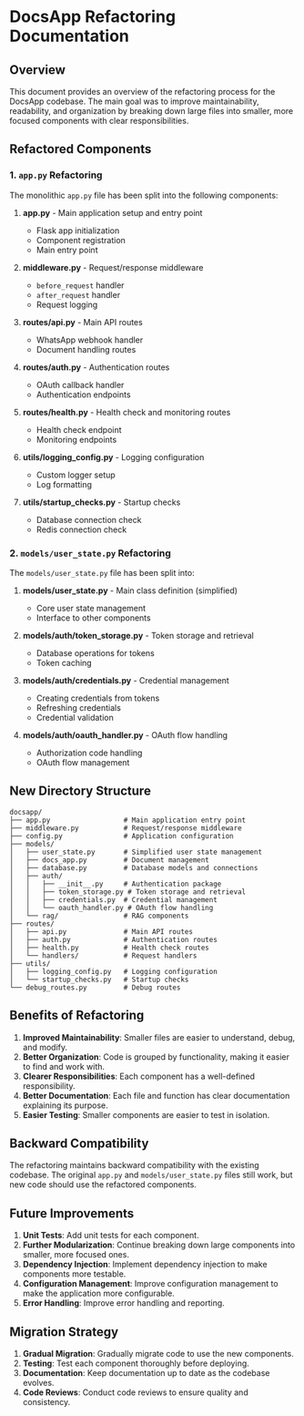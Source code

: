 # DocsApp Refactoring Documentation

## Overview

This document provides an overview of the refactoring process for the DocsApp codebase. The main goal was to improve maintainability, readability, and organization by breaking down large files into smaller, more focused components with clear responsibilities.

## Refactored Components

### 1. `app.py` Refactoring

The monolithic `app.py` file has been split into the following components:

1. **app.py** - Main application setup and entry point
   - Flask app initialization
   - Component registration
   - Main entry point

2. **middleware.py** - Request/response middleware
   - `before_request` handler
   - `after_request` handler
   - Request logging

3. **routes/api.py** - Main API routes
   - WhatsApp webhook handler
   - Document handling routes

4. **routes/auth.py** - Authentication routes
   - OAuth callback handler
   - Authentication endpoints

5. **routes/health.py** - Health check and monitoring routes
   - Health check endpoint
   - Monitoring endpoints

6. **utils/logging_config.py** - Logging configuration
   - Custom logger setup
   - Log formatting

7. **utils/startup_checks.py** - Startup checks
   - Database connection check
   - Redis connection check

### 2. `models/user_state.py` Refactoring

The `models/user_state.py` file has been split into:

1. **models/user_state.py** - Main class definition (simplified)
   - Core user state management
   - Interface to other components

2. **models/auth/token_storage.py** - Token storage and retrieval
   - Database operations for tokens
   - Token caching

3. **models/auth/credentials.py** - Credential management
   - Creating credentials from tokens
   - Refreshing credentials
   - Credential validation

4. **models/auth/oauth_handler.py** - OAuth flow handling
   - Authorization code handling
   - OAuth flow management

## New Directory Structure

```
docsapp/
├── app.py                  # Main application entry point
├── middleware.py           # Request/response middleware
├── config.py               # Application configuration
├── models/
│   ├── user_state.py       # Simplified user state management
│   ├── docs_app.py         # Document management
│   ├── database.py         # Database models and connections
│   ├── auth/
│   │   ├── __init__.py     # Authentication package
│   │   ├── token_storage.py # Token storage and retrieval
│   │   ├── credentials.py  # Credential management
│   │   └── oauth_handler.py # OAuth flow handling
│   └── rag/                # RAG components
├── routes/
│   ├── api.py              # Main API routes
│   ├── auth.py             # Authentication routes
│   ├── health.py           # Health check routes
│   └── handlers/           # Request handlers
├── utils/
│   ├── logging_config.py   # Logging configuration
│   └── startup_checks.py   # Startup checks
└── debug_routes.py         # Debug routes
```

## Benefits of Refactoring

1. **Improved Maintainability**: Smaller files are easier to understand, debug, and modify.
2. **Better Organization**: Code is grouped by functionality, making it easier to find and work with.
3. **Clearer Responsibilities**: Each component has a well-defined responsibility.
4. **Better Documentation**: Each file and function has clear documentation explaining its purpose.
5. **Easier Testing**: Smaller components are easier to test in isolation.

## Backward Compatibility

The refactoring maintains backward compatibility with the existing codebase. The original `app.py` and `models/user_state.py` files still work, but new code should use the refactored components.

## Future Improvements

1. **Unit Tests**: Add unit tests for each component.
2. **Further Modularization**: Continue breaking down large components into smaller, more focused ones.
3. **Dependency Injection**: Implement dependency injection to make components more testable.
4. **Configuration Management**: Improve configuration management to make the application more configurable.
5. **Error Handling**: Improve error handling and reporting.

## Migration Strategy

1. **Gradual Migration**: Gradually migrate code to use the new components.
2. **Testing**: Test each component thoroughly before deploying.
3. **Documentation**: Keep documentation up to date as the codebase evolves.
4. **Code Reviews**: Conduct code reviews to ensure quality and consistency. 